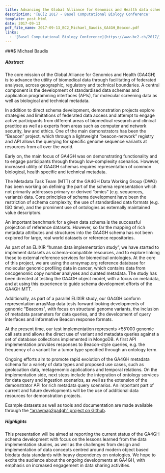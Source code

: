 ```yaml
---
title: Advancing the Global Alliance for Genomics and Health data schemas through data-driven implementations
description: '[BC]2 2017 - Basel Computational Biology Conference'
template: post.html
date: 2017-09-13
pdf_file_name: 2017-09-13_BC2_Michael_Baudis_GA4GH_Beacon.pdf
links:
  - '[Basel Computational Biology Conference](https://www.bc2.ch/2017/)'
---
```


###$ Michael Baudis

##### Abstract

The core mission of the Global Alliance for Genomics and Health (GA4GH) is to advance the utility of biomedical data through facilitating of federated analyses, across geographic, regulatory and technical boundaries. A central component is the development of standardised data schemas and application programming interfaces (APIs), for molecular screening data as well as biological and technical metadata.<!--more-->

In addition to direct schema development, demonstration projects explore strategies and limitations of federated data access and attempt to engage active participants from different areas of biomedical research and clinical practice as well as experts from areas such as computer and network security, law and ethics. One of the main demonstrators has been the “Beacon” project, which through a lightweight “beacon-network” registry and API allows the querying for specific genome sequence variants at resources from all over the world.

Early on, the main focus of GA4GH was on demonstrating functionality and to engage participants through through low-complexity scenarios. However, increased utility of GA4GH schemas requires representation of common biological, health specific and technical metadata.

The Metadata Task Team (MTT) of the GA4GH Data Working Group (DWG) has been working on defining the part of the schema representation which not primarily addresses primary or derived “omics” (e.g. sequences, variants) data. Core principles of schema development have been the restriction of schema complexity, the use of standardised data formats (e.g. ISO time), and the prominent use of ontologies as externally maintained value descriptors.

An important benchmark for a given data schema is the successful projection of reference datasets. However, so far the mapping of rich metadata attributes and structures into the GA4GH schema has not been explored for large, real world datasets or reference repositories.

As part of an ELIXIR “human data implementation study”, we have started to implement datasets as schema-compatible resources, and to explore linking these to external reference services for biomedical ontologies. At the core of this project, we are using the arraymap.org reference database for molecular genomic profiling data in cancer, which contains data from oncogenomic copy number analyses and curated metadata. The study has been directed at testing the GA4GH object model, with a focus on metadata, and at using this experience to guide schema development efforts of the GA4GH MTT. 

Additionally, as part of a parallel ELIXIR study, our GA4GH conform representation arrayMap data tests forward looking developments of genomic "Beacons", with focus on structural genome variants, the inclusion of metadata parameters for data queries, and the development of query interfaces and informative Beacon response formats.

At the present time, our test implementation represents >55’000 genomic call sets and allows the direct use of variant and metadata queries against a set of database collections implemented in MongoDB. A first API implementation provides responses to Beacon-style queries, e.g. the frequency of a variant for a tumor type specified through an ontology term.

Ongoing efforts aim to promote rapid evolution of the GA4GH metadata schema for a variety of data types and proposed use cases, such as geolocation data, metagenomic applications and temporal relations. On the implementation side, next steps include the integration of ontology services for data query and ingestion scenarios, as well as the extension of the demonstrator API for rich metadata query scenarios. An important part of current and future developments will be the use of additional data resources for demonstration projects.

Example datasets as well as tools and documentation are made available through the [“arraymap2ga4gh” project on Github](http://github.com/progenetix/).

##### Highlights

This presentation will be aimed at reporting the current status of the GA4GH schema development with focus on the lessons learned from the data implementation studies, as well as the challenges from design and implementation of data concepts centred around modern object based biodata data standards with heavy dependency on ontologies. We hope to excite the audience about the ongoing developments at GA4GH, with emphasis on increased engagement in data sharing activities.
